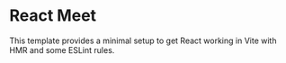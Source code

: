 # React Meet

This template provides a minimal setup to get React working in Vite with HMR and some ESLint rules.
